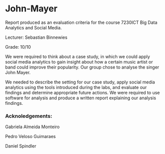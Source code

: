 # John-Mayer
Report produced as an evaluation criteria for the course 7230ICT Big Data Analytics and Social Media. 

Lecturer: Sebastian Binnewies

Grade: 10/10

We were required to think about a case study, in which we could apply social media analytics to gain insight about how a certain music artist or band could improve their popularity. Our group chose to analyse the singer John Mayer. 

We needed to describe the setting for our case study, apply social media analytics using the tools introduced during the labs, and evaluate our findings and determine appropriate future actions. We were required to use software for analysis and produce a written report explaining our analysis findings. 

### Acknoledgements:

Gabriela Almeida Monteiro

Pedro Veloso Guimaraes

Daniel Spindler





